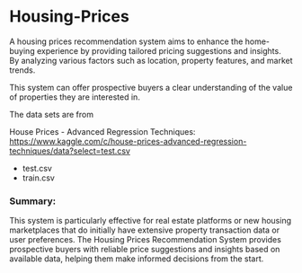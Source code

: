 # Housing-Prices

A housing prices recommendation system aims to enhance the home-buying experience by providing tailored pricing suggestions and insights. By analyzing various factors such as location, property features, and market trends.

This system can offer prospective buyers a clear understanding of the value of properties they are interested in.

The data sets are from

House Prices - Advanced Regression Techniques: https://www.kaggle.com/c/house-prices-advanced-regression-techniques/data?select=test.csv
- test.csv
- train.csv

### Summary:
This system is particularly effective for real estate platforms or new housing marketplaces that do initially have extensive property transaction data or user preferences. The Housing Prices Recommendation System provides prospective buyers with reliable price suggestions and insights based on available data, helping them make informed decisions from the start.
